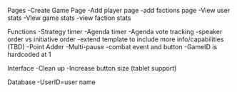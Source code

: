 Pages
-Create Game Page
-Add player page
-add factions page
-View user stats
-VIew game stats 
-view faction stats

Functions
-Strategy timer
-Agenda timer
-Agenda vote tracking
-speaker order vs initiative order
-extend template to include more info/capabilities (TBD)
-Point Adder
-Multi-pause
-combat event and button
-GameID is hardcoded at 1

Interface
-Clean up
-Increase button size (tablet support)


Database
-UserID=user name
